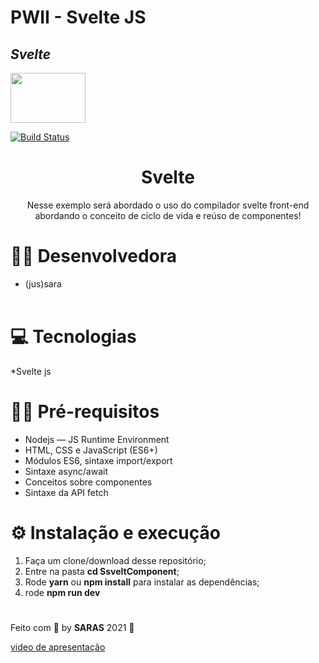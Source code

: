 # PWII - Svelte JS


## _Svelte_ 

<img src="https://miro.medium.com/max/1200/0*T6pKJjgoPIBy_u-_.png" width="120" height="80" />


[![Build Status](https://travis-ci.org/joemccann/dillinger.svg?branch=master)](https://travis-ci.org/joemccann/dillinger)

<h1 align="center">Svelte</h1>

<p align="center">Nesse exemplo será abordado o uso do compilador svelte front-end abordando o conceito de ciclo de vida e reúso de componentes!</p>

# 👩‍💻 Desenvolvedora

* (jus)sara
<br/><br/>

# 💻 Tecnologias

*Svelte js

# ✋🏻  Pré-requisitos

* Nodejs — JS Runtime Environment
* HTML, CSS e JavaScript (ES6+)
* Módulos ES6, sintaxe import/export
* Sintaxe async/await
* Conceitos sobre componentes
* Sintaxe da API fetch

# ⚙️ Instalação e execução 

1. Faça um clone/download desse repositório;
2. Entre na pasta **cd SsveltComponent**;
3. Rode **yarn** ou **npm install** para instalar as dependências;
4. rode **npm run dev**

#

Feito com 💖 by **SARAS** 2021 👋

[video de apresentação](https://youtu.be/FQ-SyAyqNVI)

